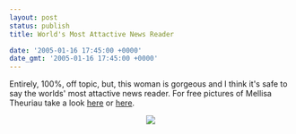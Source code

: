 ```yaml
---
layout: post
status: publish
title: World's Most Attactive News Reader

date: '2005-01-16 17:45:00 +0000'
date_gmt: '2005-01-16 17:45:00 +0000'
---
```

Entirely, 100%, off topic, but, this woman is gorgeous and I think it's safe to say the worlds' most attactive news reader. 
For free pictures of Mellisa Theuriau take a look <a href="http://cybersix.dyndns.org/Presentatrices/M-Theuriau/M-Theuriau.htm">here</a> or <a href="http://jfkaps.free.fr/accueil_MTheuriau.htm">here</a>.
<p align="center"><img src="/images/blog/M-Theuriau-0078.jpg">
